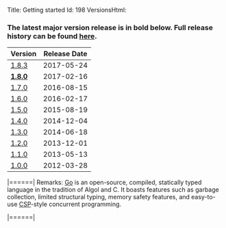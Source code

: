 Title: Getting started
Id: 198
VersionsHtml:
<h3>The latest major version release is in <strong>bold</strong> below. Full release history can be found <a href="https://golang.org/doc/devel/release.html" rel="nofollow noreferrer">here</a>.</h3>
<table><thead><tr><th>Version</th><th>Release Date</th></tr></thead><tbody><tr><td><a href="https://golang.org/doc/devel/release.html#go1.8.minor" rel="nofollow noreferrer">1.8.3</a></td><td>2017-05-24</td></tr><tr><td><strong><a href="https://golang.org/doc/go1.8" rel="nofollow noreferrer">1.8.0</a></strong></td><td>2017-02-16</td></tr><tr><td><a href="https://golang.org/doc/go1.7" rel="nofollow noreferrer">1.7.0</a></td><td>2016-08-15</td></tr><tr><td><a href="https://golang.org/doc/go1.6" rel="nofollow noreferrer">1.6.0</a></td><td>2016-02-17</td></tr><tr><td><a href="https://golang.org/doc/go1.5" rel="nofollow noreferrer">1.5.0</a></td><td>2015-08-19</td></tr><tr><td><a href="https://golang.org/doc/go1.4" rel="nofollow noreferrer">1.4.0</a></td><td>2014-12-04</td></tr><tr><td><a href="https://golang.org/doc/go1.3" rel="nofollow noreferrer">1.3.0</a></td><td>2014-06-18</td></tr><tr><td><a href="https://golang.org/doc/go1.2" rel="nofollow noreferrer">1.2.0</a></td><td>2013-12-01</td></tr><tr><td><a href="https://golang.org/doc/go1.1" rel="nofollow noreferrer">1.1.0</a></td><td>2013-05-13</td></tr><tr><td><a href="https://golang.org/doc/go1compat" rel="nofollow noreferrer">1.0.0</a></td><td>2012-03-28</td></tr></tbody></table>

|======|
Remarks:
[Go][1] is an open-source, compiled, statically typed language in the tradition of Algol and C. It boasts features such as garbage collection, limited structural typing, memory safety features, and easy-to-use [CSP][2]-style concurrent programming.


  [1]: https://golang.org/
  [2]: https://en.wikipedia.org/wiki/Communicating_sequential_processes
|======|
